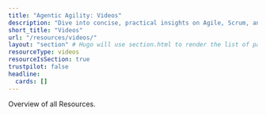 ```yaml
---
title: "Agentic Agility: Videos"
description: "Dive into concise, practical insights on Agile, Scrum, and DevOps. Each video equips you with actionable strategies to accelerate continuous delivery, foster team autonomy, and drive organisational excellence."
short_title: "Videos"
url: "/resources/videos/"
layout: "section" # Hugo will use section.html to render the list of pages
resourceType: videos
resourceIsSection: true
trustpilot: false
headline:
  cards: []
---
```


Overview of all Resources.

